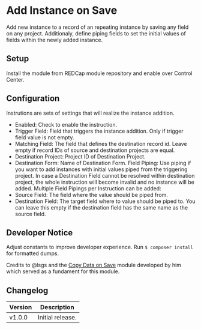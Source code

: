 # Add Instance on Save
Add new instance to a record of an repeating instance by saving any field on any project. Additionaly, define piping fields to set the initial values of fields within the newly added instance.

## Setup

Install the module from REDCap module repository and enable over Control Center.

## Configuration

Instrutions are sets of settings that will realize the instance addition.
- Enabled: Check to enable the instruction.
- Trigger Field: Field that triggers the instance addition. Only if trigger field value is not empty.
- Matching Field: The field that defines the destination record id. Leave empty if record IDs of source and destination projects are equal.
- Destination Project: Project ID of Destination Project. 
- Destination Form: Name of Destination Form.
Field Piping: Use piping if you want to add instances with initial values piped from the triggering project. In case a Destination Field cannot be resolved within destination project, the whole instruction will become invalid and no instance will be added.
Multiple Field Pipings per Instruction can be added:
- Source Field: The field where the value should be piped from.
- Destination Field: The target field where to value should be piped to. You can leave this empty if the destination field has the same name as the source field.


## Developer Notice
Adjust constants to improve developer experience.
Run `$ composer install` for formatted dumps.

Credits to @lsgs and the [Copy Data on Save](https://github.com/lsgs/redcap-copy-data-on-save) module developed by him which served as a fundament for this module.

## Changelog

Version | Description
------- | --------------------
v1.0.0  | Initial release.
